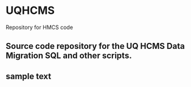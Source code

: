 # UQHCMS
Repository for HMCS code
## Source code repository for the UQ HCMS Data Migration SQL and other scripts.

## sample text
